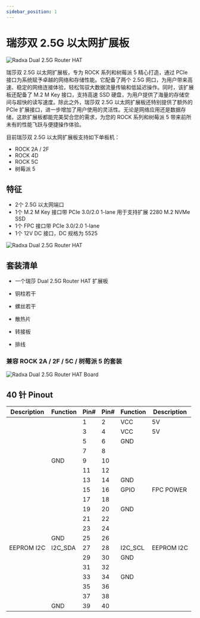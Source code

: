 ```yaml
---
sidebar_position: 1
---
```


# 瑞莎双 2.5G 以太网扩展板

![Radxa Dual 2.5G Router HAT](/img/accessories/dual-2.5-router-hat-01.webp)

瑞莎双 2.5G 以太网扩展板，专为 ROCK 系列和树莓派 5 精心打造，通过 PCIe 接口为系统赋予卓越的网络和存储性能。它配备了两个 2.5G 网口，为用户带来高速、稳定的网络连接体验，轻松驾驭大数据流量传输和低延迟操作。同时，该扩展板还配备了 M.2 M Key 接口，支持高速 SSD 硬盘，为用户提供了海量的存储空间与超快的读写速度。除此之外，瑞莎双 2.5G 以太网扩展板还特别提供了额外的 PCIe 扩展接口，进一步增加了用户使用的灵活性。无论是网络应用还是数据存储，这款扩展板都能完美契合您的需求，为您的 ROCK 系列和树莓派 5 带来前所未有的性能飞跃与便捷操作体验。

目前瑞莎双 2.5G 以太网扩展板支持如下单板机：

- ROCK 2A / 2F
- ROCK 4D
- ROCK 5C
- 树莓派 5

## 特征

- 2个 2.5G 以太网端口
- 1个 M.2 M Key 接口带 PCIe 3.0/2.0 1-lane 用于支持扩展 2280 M.2 NVMe SSD
- 1个 FPC 接口带 PCIe 3.0/2.0 1-lane
- 1个 12V DC 接口，DC 规格为 5525

![Radxa Dual 2.5G Router HAT](/img/accessories/dual-2.5-router-hat-02.webp)

## 套装清单

- 一个瑞莎 Dual 2.5G Router HAT 扩展板

- 铜柱若干

- 螺丝若干

- 散热片

- 转接板

- 排线

### 兼容 ROCK 2A / 2F / 5C / 树莓派 5 的套装

![Radxa Dual 2.5G Router HAT Board](/img/accessories/dual-2.5-route-hat/AC016-zh.webp)

## 40 针 Pinout

| Description | Function | Pin# | Pin# | Function | Description |
| ----------- | -------- | ---- | ---- | -------- | ----------- |
|             |          | 1    | 2    | VCC      | 5V          |
|             |          | 3    | 4    | VCC      | 5V          |
|             |          | 5    | 6    | GND      |             |
|             |          | 7    | 8    |          |             |
|             | GND      | 9    | 10   |          |             |
|             |          | 11   | 12   |          |             |
|             |          | 13   | 14   | GND      |             |
|             |          | 15   | 16   | GPIO     | FPC POWER   |
|             |          | 17   | 18   |          |             |
|             |          | 19   | 20   | GND      |             |
|             |          | 21   | 22   |          |             |
|             |          | 23   | 24   |          |             |
|             | GND      | 25   | 26   |          |             |
| EEPROM I2C  | I2C_SDA  | 27   | 28   | I2C_SCL  | EEPROM I2C  |
|             |          | 29   | 30   | GND      |             |
|             |          | 31   | 32   |          |             |
|             |          | 33   | 34   | GND      |             |
|             |          | 35   | 36   |          |             |
|             |          | 37   | 38   |          |             |
|             | GND      | 39   | 40   |          |             |
